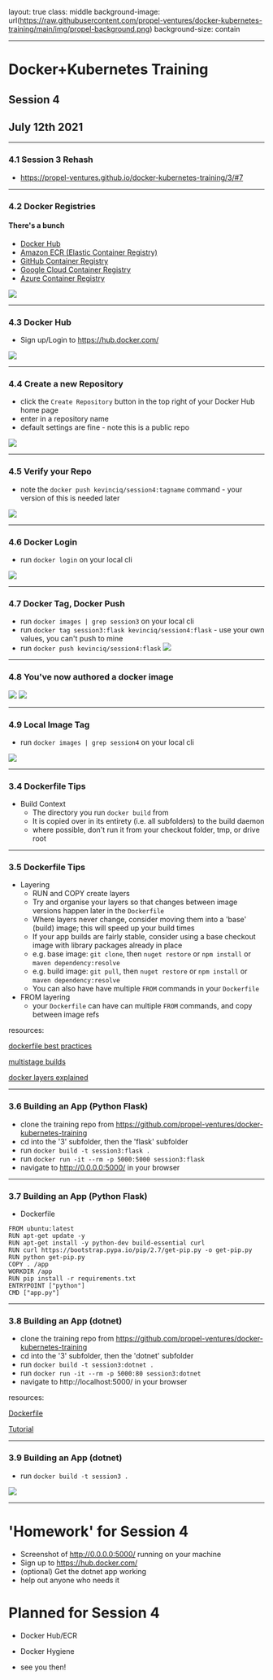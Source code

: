 layout: true
class: middle
background-image: url(https://raw.githubusercontent.com/propel-ventures/docker-kubernetes-training/main/img/propel-background.png)
background-size: contain

---

# Docker+Kubernetes Training
## Session 4
## July 12th 2021

---

### 4.1 Session 3 Rehash

- https://propel-ventures.github.io/docker-kubernetes-training/3/#7
---

### 4.2 Docker Registries

#### There's a bunch

- [Docker Hub](https://hub.docker.com/)
- [Amazon ECR (Elastic Container Registry)](https://ghcr.io)
- [GitHub Container Registry](https://aws.amazon.com/ecr/)
- [Google Cloud Container Registry](https://cloud.google.com/container-registry)
- [Azure Container Registry](https://azure.microsoft.com/en-us/services/container-registry/)

![](https://raw.githubusercontent.com/propel-ventures/docker-kubernetes-training/main/img/docker.registry.jpg)

---

### 4.3 Docker Hub

- Sign up/Login to https://hub.docker.com/

![](https://raw.githubusercontent.com/propel-ventures/docker-kubernetes-training/main/img/docker.hub.png)

---

### 4.4 Create a new Repository

- click the `Create Repository` button in the top right of your Docker Hub home page
- enter in a repository name
- default settings are fine - note this is a public repo

![](https://raw.githubusercontent.com/propel-ventures/docker-kubernetes-training/main/img/docker.create.png)

---

### 4.5 Verify your Repo

- note the `docker push kevinciq/session4:tagname` command - your version of this is needed later

![](https://raw.githubusercontent.com/propel-ventures/docker-kubernetes-training/main/img/docker.create.push.png)

---

### 4.6 Docker Login

- run `docker login` on your local cli

![](https://raw.githubusercontent.com/propel-ventures/docker-kubernetes-training/main/img/docker.login.png)

---

### 4.7 Docker Tag, Docker Push

- run `docker images | grep session3` on your local cli
- run `docker tag session3:flask kevinciq/session4:flask` - use your own values, you can't push to mine
- run `docker push kevinciq/session4:flask`
![](https://raw.githubusercontent.com/propel-ventures/docker-kubernetes-training/main/img/docker.pushing.png)

---

### 4.8 You've now authored a docker image

![](https://raw.githubusercontent.com/propel-ventures/docker-kubernetes-training/main/img/docker.pushed.png)
![](https://raw.githubusercontent.com/propel-ventures/docker-kubernetes-training/main/img/docker.pushed.hub.png)

---

### 4.9 Local Image Tag

- run `docker images | grep session4` on your local cli

![](https://raw.githubusercontent.com/propel-ventures/docker-kubernetes-training/main/img/docker.pushed.local.png)

---

### 3.4 Dockerfile Tips

- Build Context
  - The directory you run `docker build` from
  - It is copied over in its entirety (i.e. all subfolders) to the build daemon
  - where possible, don't run it from your checkout folder, tmp, or drive root

---

### 3.5 Dockerfile Tips

- Layering
  - RUN and COPY create layers
  - Try and organise your layers so that changes between image versions happen later in the `Dockerfile`
  - Where layers never change, consider moving them into a 'base' (build) image; this will speed up your build times
  - If your app builds are fairly stable, consider using a base checkout image  with library packages already in place
  - e.g. base image: `git clone`, then `nuget restore` or `npm install` or `maven dependency:resolve`
  - e.g. build image: `git pull`, then `nuget restore` or `npm install` or `maven dependency:resolve`  
  - You can also have have multiple `FROM` commands in your `Dockerfile`
- FROM layering
  - your `Dockerfile` can have can multiple `FROM` commands, and copy between image refs

resources:

[dockerfile best practices](https://docs.docker.com/develop/develop-images/dockerfile_best-practices/)

[multistage builds](https://docs.docker.com/develop/develop-images/multistage-build/)

[docker layers explained](https://dzone.com/articles/docker-layers-explained)

---

### 3.6 Building an App (Python Flask)

- clone the training repo from https://github.com/propel-ventures/docker-kubernetes-training
- cd into the '3' subfolder, then the 'flask' subfolder
- run `docker build -t session3:flask .`
- run `docker run -it --rm -p 5000:5000 session3:flask`
- navigate to http://0.0.0.0:5000/ in your browser

---

### 3.7 Building an App (Python Flask)

- Dockerfile

```
FROM ubuntu:latest
RUN apt-get update -y
RUN apt-get install -y python-dev build-essential curl
RUN curl https://bootstrap.pypa.io/pip/2.7/get-pip.py -o get-pip.py
RUN python get-pip.py
COPY . /app
WORKDIR /app
RUN pip install -r requirements.txt
ENTRYPOINT ["python"]
CMD ["app.py"]
```

---

### 3.8 Building an App (dotnet)

- clone the training repo from https://github.com/propel-ventures/docker-kubernetes-training
- cd into the '3' subfolder, then the 'dotnet' subfolder
- run `docker build -t session3:dotnet .`
- run `docker run -it --rm -p 5000:80 session3:dotnet`
- navigate to http://localhost:5000/ in your browser

resources:

[Dockerfile](https://raw.githubusercontent.com/propel-ventures/docker-kubernetes-training/main/3/dotnet/Dockerfile)

[Tutorial](https://docs.microsoft.com/en-us/aspnet/core/host-and-deploy/docker/building-net-docker-images?view=aspnetcore-5.0)

---

### 3.9 Building an App (dotnet)

- run `docker build -t session3 .`

![](https://raw.githubusercontent.com/propel-ventures/docker-kubernetes-training/main/img/docker.dotnet.png)

---

# 'Homework' for Session 4

- Screenshot of http://0.0.0.0:5000/ running on your machine
- Sign up to https://hub.docker.com/
- (optional) Get the dotnet app working
- help out anyone who needs it

# Planned for Session 4

- Docker Hub/ECR
- Docker Hygiene

- see you then!
